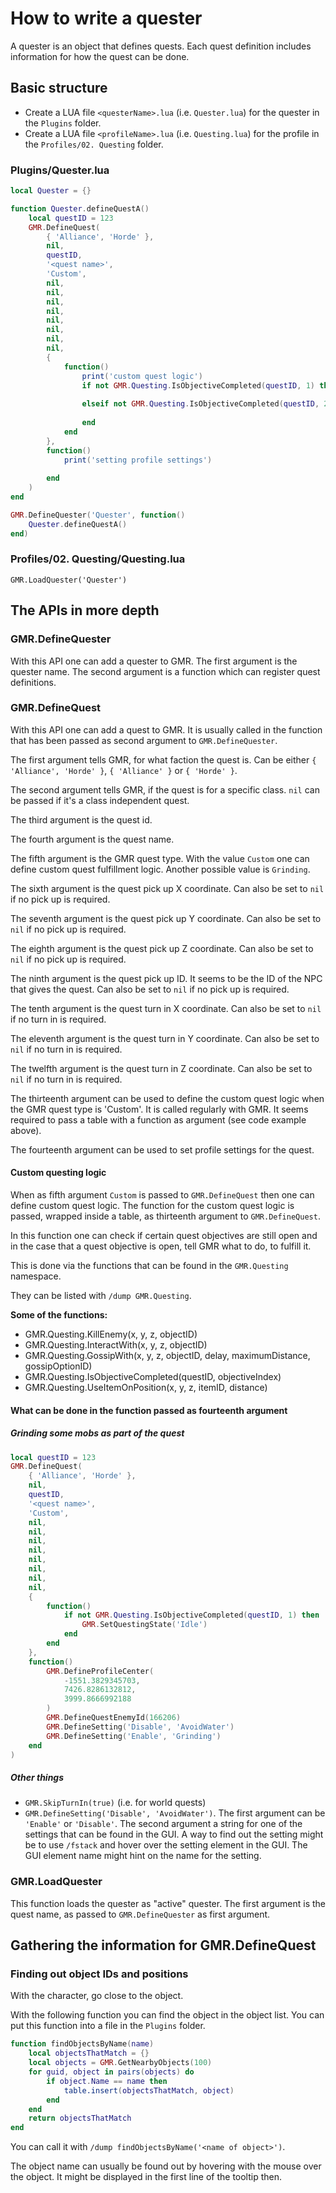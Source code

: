 # How to write a quester

A quester is an object that defines quests.
Each quest definition includes information for how the quest can be done.

## Basic structure

* Create a LUA file `<questerName>.lua` (i.e. `Quester.lua`) for the quester in the `Plugins` folder.
* Create a LUA file `<profileName>.lua` (i.e. `Questing.lua`) for the profile in the `Profiles/02. Questing` folder.

### Plugins/Quester.lua

```lua
local Quester = {}

function Quester.defineQuestA()
    local questID = 123
    GMR.DefineQuest(
        { 'Alliance', 'Horde' },
        nil,
        questID,
        '<quest name>',
        'Custom',
        nil,
        nil,
        nil,
        nil,
        nil,
        nil,
        nil,
        nil,
        {
            function()
                print('custom quest logic')
                if not GMR.Questing.IsObjectiveCompleted(questID, 1) then
                    
                elseif not GMR.Questing.IsObjectiveCompleted(questID, 2) then
                    
                end
            end
        },
        function()
            print('setting profile settings')
            
        end
    )
end

GMR.DefineQuester('Quester', function()
    Quester.defineQuestA()
end)
```

### Profiles/02. Questing/Questing.lua

```
GMR.LoadQuester('Quester')
```

## The APIs in more depth

### GMR.DefineQuester

With this API one can add a quester to GMR.
The first argument is the quester name.
The second argument is a function which can register quest definitions.

### GMR.DefineQuest

With this API one can add a quest to GMR.
It is usually called in the function that has been passed as second argument to `GMR.DefineQuester`.

The first argument tells GMR, for what faction the quest is. Can be either `{ 'Alliance', 'Horde' }`, `{ 'Alliance' }` or `{ 'Horde' }`.

The second argument tells GMR, if the quest is for a specific class. `nil` can be passed if it's a class independent quest.

The third argument is the quest id.

The fourth argument is the quest name.

The fifth argument is the GMR quest type. With the value `Custom` one can define custom quest fulfillment logic.
Another possible value is `Grinding`.

The sixth argument is the quest pick up X coordinate. Can also be set to `nil` if no pick up is required.

The seventh argument is the quest pick up Y coordinate. Can also be set to `nil` if no pick up is required.

The eighth argument is the quest pick up Z coordinate. Can also be set to `nil` if no pick up is required.

The ninth argument is the quest pick up ID. It seems to be the ID of the NPC that gives the quest.
Can also be set to `nil` if no pick up is required.

The tenth argument is the quest turn in X coordinate. Can also be set to `nil` if no turn in is required.

The eleventh argument is the quest turn in Y coordinate. Can also be set to `nil` if no turn in is required.

The twelfth argument is the quest turn in Z coordinate. Can also be set to `nil` if no turn in is required.

The thirteenth argument can be used to define the custom quest logic when the GMR quest type is 'Custom'.
It is called regularly with GMR. It seems required to pass a table with a function as argument (see code example above).

The fourteenth argument can be used to set profile settings for the quest.

#### Custom questing logic

When as fifth argument `Custom` is passed to `GMR.DefineQuest` then one can define custom quest logic.
The function for the custom quest logic is passed, wrapped inside a table, as thirteenth argument to `GMR.DefineQuest`.

In this function one can check if certain quest objectives are still open and in the case that a quest objective is open,
tell GMR what to do, to fulfill it.

This is done via the functions that can be found in the `GMR.Questing` namespace.

They can be listed with `/dump GMR.Questing`.

__Some of the functions:__

* GMR.Questing.KillEnemy(x, y, z, objectID)
* GMR.Questing.InteractWith(x, y, z, objectID)
* GMR.Questing.GossipWith(x, y, z, objectID, delay, maximumDistance, gossipOptionID)
* GMR.Questing.IsObjectiveCompleted(questID, objectiveIndex)
* GMR.Questing.UseItemOnPosition(x, y, z, itemID, distance)

#### What can be done in the function passed as fourteenth argument

##### Grinding some mobs as part of the quest

```lua
local questID = 123
GMR.DefineQuest(
    { 'Alliance', 'Horde' },
    nil,
    questID,
    '<quest name>',
    'Custom',
    nil,
    nil,
    nil,
    nil,
    nil,
    nil,
    nil,
    nil,
    {
        function()
            if not GMR.Questing.IsObjectiveCompleted(questID, 1) then
                GMR.SetQuestingState('Idle')
            end
        end
    },
    function()
        GMR.DefineProfileCenter(
            -1551.3829345703,
            7426.8286132812,
            3999.8666992188
        )
        GMR.DefineQuestEnemyId(166206)
        GMR.DefineSetting('Disable', 'AvoidWater')
        GMR.DefineSetting('Enable', 'Grinding')
    end
)
```

##### Other things

* `GMR.SkipTurnIn(true)` (i.e. for world quests)
* `GMR.DefineSetting('Disable', 'AvoidWater')`. The first argument can be `'Enable'` or `'Disable'`. The second argument a string for one of the settings that can be found in the GUI. A way to find out the setting might be to use `/fstack` and hover over the setting element in the GUI. The GUI element name might hint on the name for the setting.

### GMR.LoadQuester

This function loads the quester as "active" quester. The first argument is the quest name, as passed to `GMR.DefineQuester` as first argument.

## Gathering the information for GMR.DefineQuest

### Finding out object IDs and positions

With the character, go close to the object.

With the following function you can find the object in the object list.
You can put this function into a file in the `Plugins` folder.

```lua
function findObjectsByName(name)
    local objectsThatMatch = {}
    local objects = GMR.GetNearbyObjects(100)
    for guid, object in pairs(objects) do
        if object.Name == name then
            table.insert(objectsThatMatch, object)
        end
    end
    return objectsThatMatch
end
```

You can call it with `/dump findObjectsByName('<name of object>')`.

The object name can usually be found out by hovering with the mouse over the object.
It might be displayed in the first line of the tooltip then.
